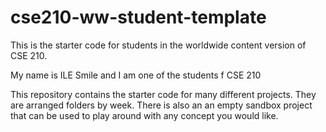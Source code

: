 # cse210-ww-student-template
This is the starter code for students in the worldwide content version of CSE 210.

My name is ILE Smile and I am one of the students f CSE 210

This repository contains the starter code for many different projects. They are arranged folders by week. There is also an an empty sandbox project that can be used to play around with any concept you would like.
